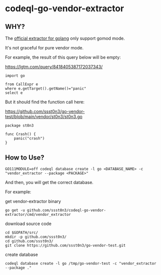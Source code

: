 # codeql-go-vendor-extractor

## WHY?

The [official extractor for golang](https://github.com/github/codeql-go/tree/cd1e14ed09f4b56229b5c4fb7797203193b93897/extractor/cli/go-extractor) only support gomod mode.

It's not graceful for pure vendor mode.

For example, the result of this query below will be empty:

https://lgtm.com/query/8418405387172037343/

```
import go

from CallExpr e
where e.getTarget().getName()="panic"
select e
```

But it should find the function call here:

https://github.com/ssst0n3/go-vendor-test/blob/main/vendor/st0n3/st0n3.go

```
package st0n3

func Crash() {
    panic("crash")
}
```



## How to Use?

```
GO111MODULE=off codeql database create -l go <DATABASE_NAME> -c "vendor_extractor --package <PACKAGE>"
```

And then, you will get the correct database.

For example:

get vendor-extractor binary
```
go get -u github.com/ssst0n3/codeql-go-vendor-extractor/cmd/vendor_extractor
```

download source code
```
cd $GOPATH/src/
mkdir -p github.com/ssst0n3/
cd github.com/ssst0n3/
git clone https://github.com/ssst0n3/go-vendor-test.git
```

create database
```
codeql database create -l go /tmp/go-vendor-test -c "vendor_extractor --package ."
```
